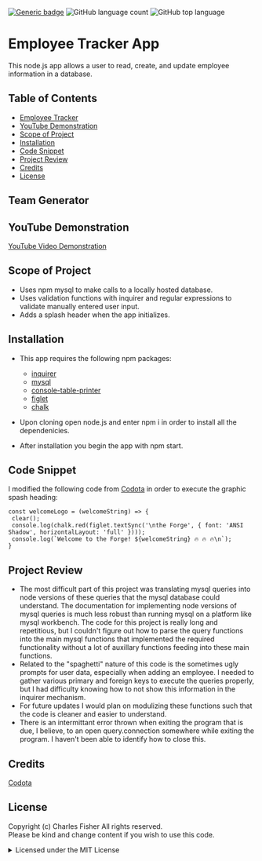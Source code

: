 [![Generic badge](https://img.shields.io/badge/license-MIT-<COLOR>.svg)](#license)
![GitHub language count](https://img.shields.io/github/languages/count/cdfishe1/team-generator)
![GitHub top language](https://img.shields.io/github/languages/top/cdfishe1/team-generator)

# Employee Tracker App

This node.js app allows a user to read, create, and update employee information in a database.

## Table of Contents
* [Employee Tracker](#employee-tracker)
* [YouTube Demonstration](#youtube-demonstration)
* [Scope of Project](#scope-of-project)
* [Installation](#installation)
* [Code Snippet](#code-snippet)
* [Project Review](#project-review)
* [Credits](#credits)
* [License](#license)

## Team Generator

## YouTube Demonstration
[YouTube Video Demonstration](https://youtu.be/itTV2mKJTW0)


## Scope of Project

* Uses npm mysql to make calls to a locally hosted database.
* Uses validation functions with inquirer and regular expressions to validate manually entered user input.
* Adds a splash header when the app initializes.

## Installation

* This app requires the following npm packages:
   * [inquirer](https://www.npmjs.com/package/inquirer)
   * [mysql](https://www.npmjs.com/package/mysql)
   * [console-table-printer](https://www.npmjs.com/package/console-table-printer)
   * [figlet](https://www.npmjs.com/package/figlet)
   * [chalk](https://www.npmjs.com/package/chalk)

* Upon cloning open node.js and enter npm i in order to install all the dependenicies.
* After installation you begin the app with npm start.

## Code Snippet
I modified the following code from [Codota](https://www.codota.com/code/javascript/functions/figlet/textSync) in order to execute the graphic spash heading:

```
const welcomeLogo = (welcomeString) => {
 clear();
 console.log(chalk.red(figlet.textSync('\nthe Forge', { font: 'ANSI Shadow', horizontalLayout: 'full' })));
 console.log(`Welcome to the Forge! ${welcomeString} 🔥 🔥 🔥\n`);
}
```

## Project Review
* The most difficult part of this project was translating mysql queries into node versions of these queries that the mysql database could understand. The documentation for implementing node versions of mysql queries is much less robust than running mysql on a platform like mysql workbench. The code for this project is really long and repetitious, but I couldn't figure out how to parse the query functions into the main mysql functions that implemented the required functionality without a lot of auxillary functions feeding into these main functions.
* Related to the "spaghetti" nature of this code is the sometimes ugly prompts for user data, especially when adding an employee. I needed to gather various primary and foreign keys to execute the queries properly, but I had difficulty knowing how to not show this information in the inquirer mechanism.
* For future updates I would plan on modulizing these functions such that the code is cleaner and easier to understand.
* There is an intermittant error thrown when exiting the program that is due, I believe, to an open query.connection somewhere while exiting the program. I haven't been able to identify how to close this.

## Credits
[Codota](https://www.codota.com/code/javascript/functions/figlet/textSync)


## License

Copyright (c) Charles Fisher All rights reserved.<br>
Please be kind and change content if you wish to use this code.

<details><summary>Licensed under the MIT License</summary>

Copyright (c) 2021 - present | Charles Fisher

<blockquote>
Permission is hereby granted, free of charge, to any person obtaining a copy
of this software and associated documentation files (the "Software"), to deal
in the Software without restriction, including without limitation the rights
to use, copy, modify, merge, publish, distribute, sublicense, and/or sell
copies of the Software, and to permit persons to whom the Software is
furnished to do so, subject to the following conditions:

The above copyright notice and this permission notice shall be included in all
copies or substantial portions of the Software.

THE SOFTWARE IS PROVIDED "AS IS", WITHOUT WARRANTY OF ANY KIND, EXPRESS OR
IMPLIED, INCLUDING BUT NOT LIMITED TO THE WARRANTIES OF MERCHANTABILITY,
FITNESS FOR A PARTICULAR PURPOSE AND NONINFRINGEMENT. IN NO EVENT SHALL THE
AUTHORS OR COPYRIGHT HOLDERS BE LIABLE FOR ANY CLAIM, DAMAGES OR OTHER
LIABILITY, WHETHER IN AN ACTION OF CONTRACT, TORT OR OTHERWISE, ARISING FROM,
OUT OF OR IN CONNECTION WITH THE SOFTWARE OR THE USE OR OTHER DEALINGS IN THE
SOFTWARE.
</blockquote>
</details>


